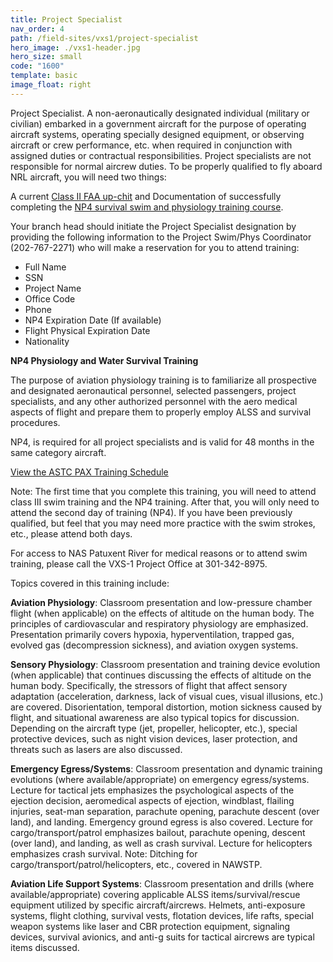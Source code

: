 ```yaml
---
title: Project Specialist
nav_order: 4
path: /field-sites/vxs1/project-specialist
hero_image: ./vxs1-header.jpg
hero_size: small
code: "1600"
template: basic
image_float: right
---
```

Project Specialist. A non-aeronautically designated individual (military or civilian) embarked in a government aircraft for the purpose of operating aircraft systems, operating specially designed equipment, or observing aircraft or crew performance, etc. when required in conjunction with assigned duties or contractual responsibilities. Project specialists are not responsible for normal aircrew duties.
To be properly qualified to fly aboard NRL aircraft, you will need two things:

A current [Class II FAA up-chit](https://www.faa.gov/pilots/amelocator/) and
Documentation of successfully completing the [NP4 survival swim and physiology training course](https://www.nrl.navy.mil/vxs1/project-specialist/np4-training).

Your branch head should initiate the Project Specialist designation by providing the following information to the Project Swim/Phys Coordinator (202-767-2271) who will make a reservation for you to attend training:

- Full Name
- SSN
- Project Name
- Office Code
- Phone
- NP4 Expiration Date (If available)
- Flight Physical Expiration Date
- Nationality

**NP4 Physiology and Water Survival Training**

The purpose of aviation physiology training is to familiarize all prospective and designated aeronautical personnel, selected passengers, project specialists, and any other authorized personnel with the aero medical aspects of flight and prepare them to properly employ ALSS and survival procedures.

NP4, is required for all project specialists and is valid for 48 months in the same category aircraft.

[View the ASTC PAX Training Schedule](http://www.med.navy.mil/sites/nmotc/nsti/Pages/ASTCPatuxentRiver.aspx)

Note: The first time that you complete this training, you will need to attend class III swim training and the NP4 training. After that, you will only need to attend the second day of training (NP4). If you have been previously qualified, but feel that you may need more practice with the swim strokes, etc., please attend both days.

For access to NAS Patuxent River for medical reasons or to attend swim training, please call the VXS-1 Project Office at 301-342-8975.

Topics covered in this training include:

**Aviation Physiology**: Classroom presentation and low-pressure chamber flight (when applicable) on the effects of altitude on the human body. The principles of cardiovascular and respiratory physiology are emphasized. Presentation primarily covers hypoxia, hyperventilation, trapped gas, evolved gas (decompression sickness), and aviation oxygen systems.

**Sensory Physiology**: Classroom presentation and training device evolution (when applicable) that continues discussing the effects of altitude on the human body. Specifically, the stressors of flight that affect sensory adaptation (acceleration, darkness, lack of visual cues, visual illusions, etc.) are covered. Disorientation, temporal distortion, motion sickness caused by flight, and situational awareness are also typical topics for discussion. Depending on the aircraft type (jet, propeller, helicopter, etc.), special protective devices, such as night vision devices, laser protection, and threats such as lasers are also discussed.

**Emergency Egress/Systems**: Classroom presentation and dynamic training evolutions (where available/appropriate) on emergency egress/systems. Lecture for tactical jets emphasizes the psychological aspects of the ejection decision, aeromedical aspects of ejection, windblast, flailing injuries, seat-man separation, parachute opening, parachute descent (over land), and landing. Emergency ground egress is also covered. Lecture for cargo/transport/patrol emphasizes bailout, parachute opening, descent (over land), and landing, as well as crash survival. Lecture for helicopters emphasizes crash survival. Note: Ditching for cargo/transport/patrol/helicopters, etc., covered in NAWSTP.

**Aviation Life Support Systems**: Classroom presentation and drills (where available/appropriate) covering applicable ALSS items/survival/rescue equipment utilized by specific aircraft/aircrews. Helmets, anti-exposure systems, flight clothing, survival vests, flotation devices, life rafts, special weapon systems like laser and CBR protection equipment, signaling devices, survival avionics, and anti-g suits for tactical aircrews are typical items discussed.